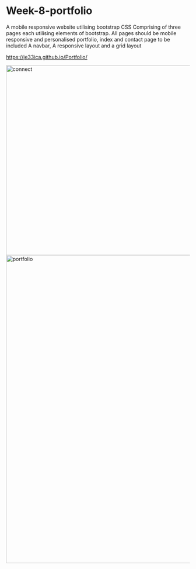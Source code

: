 # Week-8-portfolio
A mobile responsive website utilising bootstrap CSS
Comprising of three pages each utilising elements of bootstrap.
All pages should be mobile responsive and personalised 
portfolio, index and contact page to be included
A navbar, A responsive layout and a grid layout



 https://je33ica.github.io/Portfolio/

<img width="519" alt="connect" src="https://user-images.githubusercontent.com/67834752/102727155-f5167600-431b-11eb-9296-09a9e6c8ce30.png">
<img width="842" alt="portfolio" src="https://user-images.githubusercontent.com/67834752/102823905-b17f4300-43d3-11eb-9cc5-25f4e72e5f0d.png">

